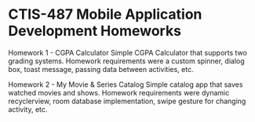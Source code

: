 # CTIS-487 Mobile Application Development Homeworks

Homework 1 - CGPA Calculator
Simple CGPA Calculator that supports two grading systems. Homework requirements were a custom spinner, dialog box, toast message, passing data between activities, etc.

Homework 2 - My Movie & Series Catalog
Simple catalog app that saves watched movies and shows. Homework requirements were dynamic recyclerview, room database implementation, swipe gesture for changing activity, etc.
